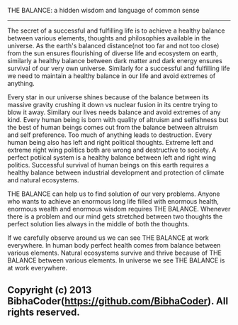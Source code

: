 THE BALANCE: a hidden wisdom and language of common sense
____________________________

The secret of a successful and fulfilling life is to achieve a healthy balance between various elements, thoughts and philosophies available in the universe. As the earth's balanced distance(not too far and not too close) from the sun ensures flourishing of diverse life and ecosystem on earth, similarly a healthy balance between dark matter and dark energy ensures survival of our very own universe. Similarly for a successful and fulfilling life we need to maintain a healthy balance in our life and avoid extremes of anything.

Every star in our universe shines because of the balance between its massive gravity crushing it down vs nuclear fusion in its centre trying to blow it away. Similary our lives needs balance and avoid extremes of any kind. Every human being is born with quality of altruism and selfishness but the best of human beings comes out from the balance between altruism and self preference. Too much of anything leads to destruction. Every human being also has left and right political thoughts. Extreme left and extreme right wing politics both are wrong and destructive to society. A perfect potiical system is a healthy balance between left and right wing politics. Successful survival of human beings on this earth requires a healthy  balance between industrial development and protection of climate and natural ecosystems. 

THE BALANCE can help us to find solution of our very problems. Anyone who wants to achieve an enormous long life filled with enormous health, enormous wealth and enormous wisdom requires THE BALANCE. Whenever there is a problem and our mind gets stretched between two thoughts the perfect solution lies always in the middle of both the thoughts.

If we carefully observe around us we can see THE BALANCE at work everywhere. In human body perfect health comes from balance between various elements. Natural ecosystems survive and thrive because of THE BALANCE between various elements. In universe we see THE BALANCE is at work everywhere.

Copyright (c) 2013 BibhaCoder(https://github.com/BibhaCoder). All rights reserved.
----
